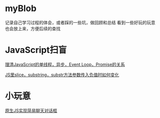 # myBlob
记录自己学习过程的体会，或者踩的一些坑，做回顾和总结
看到一些好玩的玩意也会放上来，方便后续的查找
# JavaScript扫盲
  [理清JavaScript的单线程，异步，Event Loop，Promise的关系](https://github.com/fishCrush/myBlob/issues/2)
  
  [JS里slice，substring，substr方法参数传入负值时如何变化](https://github.com/fishCrush/myBlob/issues/3)


# 小玩意
 [原生JS实现简易聊天对话框](https://github.com/fishCrush/myBlob/issues/1)
